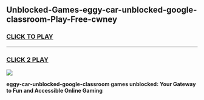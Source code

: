 
## Unblocked-Games-eggy-car-unblocked-google-classroom-Play-Free-cwney
<h3>
<a href="https://premium76.site?title=eggy-car-unblocked-google-classroom&ref=10A">CLICK TO PLAY</a></h3>
<hr>

<h3>
<a href="https://premium76.site?title=eggy-car-unblocked-google-classroom&ref=10A">CLICK 2 PLAY</a>
  
</h3>

<a href="https://premium76.site?title=eggy-car-unblocked-google-classroom&ref=10A"><img src="https://clearcache.store/games.png"></a>


**eggy-car-unblocked-google-classroom games unblocked: Your Gateway to Fun and Accessible Online Gaming**
